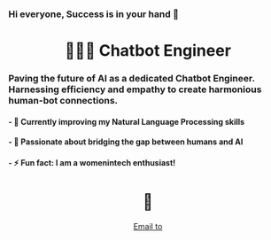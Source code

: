 ### Hi everyone, Success is in your hand 🤲

<p>
  <h1 align="center"> 👩🏼‍💻 Chatbot Engineer </h1>
  
  <h3>
  Paving the future of AI as a dedicated Chatbot Engineer. <br/>
  Harnessing efficiency and empathy to create harmonious human-bot connections.
  </h3>

  <h4>
  - 🌱 Currently improving my Natural Language Processing skills 
  </h4>
  <h4>
  - 💬 Passionate about bridging the gap between humans and AI
  </h4>
  <h4>
  - ⚡ Fun fact: I am a  womenintech enthusiast!
  </h4>
</p> 

<h1 align="center">🤝</h1>
<p align="center">
<a href="mailto:n.melo1013@gmail.com">Email to</a>
</p>
